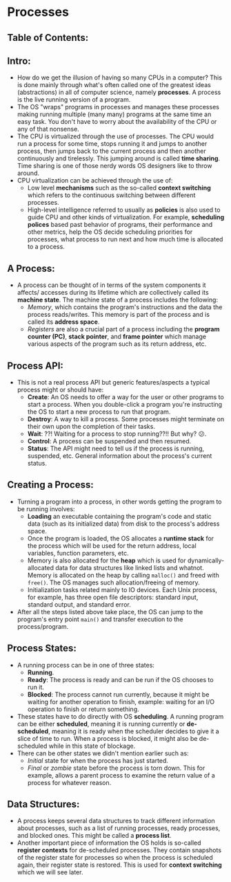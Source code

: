 # Processes
## Table of Contents:
## Intro:
- How do we get the illusion of having so many CPUs in a computer? This is done mainly through what's often called one of the greatest ideas (abstractions) in all of computer science, namely **processes**. A process is the live running version of a program.
- The OS "wraps" programs in processes and manages these processes making running multiple (many many) programs at the same time an easy task. You don't have to worry about the availability of the CPU or any of that nonsense.
- The CPU is virtualized through the use of processes. The CPU would run a process for some time, stops running it and jumps to another process, then jumps back to the current process and then another continuously and tirelessly. This jumping around is called **time sharing**. Time sharing is one of those nerdy words OS designers like to throw around. 
- CPU virtualization can be achieved through the use of:
	- Low level **mechanisms** such as the so-called **context switching** which refers to the continuous switching between different processes.
	- High-level intelligence referred to usually as **policies** is also used to guide CPU and other kinds of virtualization. For example, **scheduling polices** based past behavior of programs, their performance and other metrics, help the OS decide scheduling priorities for processes, what process to run next and how much time is allocated to a process.

## A Process:
- A process can be thought of in terms of the system components it affects/ accesses during its lifetime which are collectively called its **machine state**. The machine state of a process includes the following:
	- *Memory*, which contains the program's instructions and the data the process reads/writes. This memory is part of the process and is called its **address space**. 
	- *Registers* are also a crucial part of a process including the **program counter (PC)**, **stack pointer**, and **frame pointer** which manage various aspects of the program such as its return address, etc.

## Process API:
- This is not a real process API but generic features/aspects a typical process might or should have:
	- **Create**: An OS needs to offer a way for the user or other programs to start a process. When you double-click a program you're instructing the OS to start a new process to run that program.
	- **Destroy**: A way to kill a process. Some processes might terminate on their own upon the completion of their tasks.
	- **Wait**: ??! Waiting for a process to stop running??!! But why? :confused:.
	- **Control**: A process can be suspended and then resumed.
	- **Status**: The API might need to tell us if the process is running, suspended, etc. General information about the process's current status.

## Creating a Process:
- Turning a program into a process, in other words getting the program to be running involves:
	- **Loading** an executable containing the program's code and static data (such as its initialized data) from disk to the process's address space.
	- Once the program is loaded, the OS allocates a **runtime stack** for the process which will be used for the return address, local variables, function parameters, etc. 
	- Memory is also allocated for the **heap** which is used for dynamically-allocated data for data structures like linked lists and whatnot. Memory is allocated on the heap by calling `malloc()` and freed with `free()`. The OS manages such allocation/freeing of memory.
	- Initialization tasks related mainly to IO devices. Each Unix process, for example, has three open file descriptors: standard input, standard output, and standard error.
- After all the steps listed above take place, the OS can jump to the program's entry point `main()` and transfer execution to the process/program.

## Process States:
- A running process can be in one of three states:
	- **Running**.
	- **Ready**: The process is ready and can be run if the OS chooses to run it.
	- **Blocked**: The process cannot run currently, because it might be waiting for another operation to finish, example: waiting for an I/O operation to finish or return something.
- These states have to do directly with OS **scheduling**. A running program can be either **scheduled**, meaning it is running currently or **de-scheduled**, meaning it is ready when the scheduler decides to give it a slice of time to run. When a process is blocked, it might also be de-scheduled while in this state of blockage.
- There can be other states we didn't mention earlier such as:
	- *Initial* state for when the process has just started.
	- *Final* or *zombie* state before the process is torn down. This for example, allows a parent process to examine the return value of a process for whatever reason.

## Data Structures:
- A process keeps several data structures to track different information about processes, such as a list of running processes, ready processes, and blocked ones. This might be called a **process list**.
- Another important piece of information the OS holds is so-called **register contexts** for de-scheduled processes. They contain snapshots of the register state for processes so when the process is scheduled again, their register state is restored. This is used for **context switching** which we will see later.

	